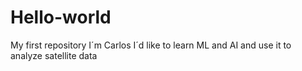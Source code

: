 # Hello-world
My first repository
I´m Carlos
I´d like to learn ML and AI and use it to analyze satellite data
